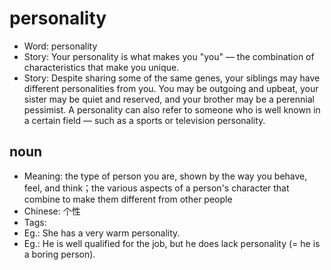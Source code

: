 # personality

- Word: personality
- Story: Your personality is what makes you "you" — the combination of characteristics that make you unique.
- Story: Despite sharing some of the same genes, your siblings may have different personalities from you. You may be outgoing and upbeat, your sister may be quiet and reserved, and your brother may be a perennial pessimist. A personality can also refer to someone who is well known in a certain field — such as a sports or television personality.

## noun

- Meaning: the type of person you are, shown by the way you behave, feel, and think；the various aspects of a person's character that combine to make them different from other people
- Chinese: 个性
- Tags: 
- Eg.: She has a very warm personality.
- Eg.: He is well qualified for the job, but he does lack personality (= he is a boring person).


